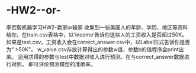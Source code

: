 # -HW2--or-
李宏毅机器学习HW2-赢家or输家
收集到一些美国人的年龄、学历、地区等资料给你，在train.csv表格中，以‘income’告诉你这些人的工资收入是否超过50K。
如果是test.csv，工资收入会在correct_answer.csv中，以Label形式告诉你是否为“ >50K”。
w_value.csv存放计算得出的参数w值，参数b的值程序会print出来。
运用求得的参数与test中数据对收入进行预测。在与correct_answer数据进行对照。
即可评价预测模型的准确率。
